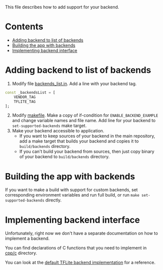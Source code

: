 
This file describes how to add support for your backend.

# Contents

* [Adding backend to list of backends](#adding-backend-to-list-of-backends)
* [Building the app with backends](#building-the-app-with-backends)
* [Implementing backend interface](#implementing-backend-interface)

# Adding backend to list of backends

1. Modify file [backends_list.in](/lib/backend/backends_list.in).
Add a line with your backend tag.
```dart
const _backendsList = [
    VENDOR_TAG
    TFLITE_TAG
];
```
2. Modify [makefile](/Makefile).
Make a copy of if-condition for `ENABLE_BACKEND_EXAMPLE` and change variable names and file name.
Add line for your backend to `set-supported-backends` make target.
3. Make your backend accessible to application.
    * If you want to keep sources of your backend in the main repository,
  add a make target that builds your backend and copies it to `build/backends` directory.
    * If you can't build your backend from sources, then just copy binary of your backend to `build/backends` directory.

# Building the app with backends

If you want to make a build with support for custom backends,
set corresponding environment variables and run full build,
or run `make set-supported-backends` directly.

# Implementing backend interface

Unfortunately, right now we don't have a separate documentation on how to implement a backend.

You can find declarations of C functions that you need to implement in [cpp/c](/cpp/c) directory.

You can look at the [default TFLite backend implementation](/cpp/backend_tflite) for a reference.
